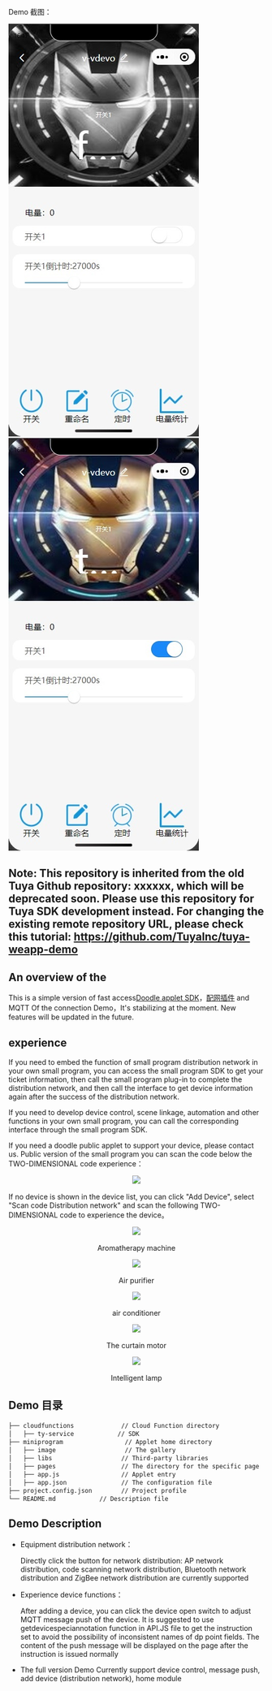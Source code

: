 Demo 截图：

![开关关](https://github.com/starsnow/tuyaDemo/blob/main/off.jpg)
![开关开](https://github.com/starsnow/tuyaDemo/blob/main/on.jpg)

## Note: This repository is inherited from the old Tuya Github repository: xxxxxx, which will be deprecated soon. Please use this repository for Tuya SDK development instead. For changing the existing remote repository URL, please check this tutorial: https://github.com/TuyaInc/tuya-weapp-demo
## An overview of the

This is a simple version of fast access[Doodle applet SDK](https://developer.tuya.com/cn/docs/iot/app-development/mini-programs/overview/applet-ecology?id=K9ptacgp94o5d)，[配网插件](https://developer.tuya.com/cn/docs/iot/app-development/mini-programs/tuya-applet-with-web-plugin/distribution-network-plugin?id=K9lq218xn0wn8) and MQTT Of the connection Demo，It's stabilizing at the moment. New features will be updated in the future.

## experience

If you need to embed the function of small program distribution network in your own small program, you can access the small program SDK to get your ticket information, then call the small program plug-in to complete the distribution network, and then call the interface to get device information again after the success of the distribution network.

If you need to develop device control, scene linkage, automation and other functions in your own small program, you can call the corresponding interface through the small program SDK.

If you need a doodle public applet to support your device, please contact us. Public version of the small program you can scan the code below the TWO-DIMENSIONAL code experience：

<p align="center">
<img width=200 src="https://images.tuyacn.com/rms-static/9cbc9210-cb1f-11ea-9723-5fcc4b1eeb4e-1595314722225.jpg?tyName=gh_42ad2888c42d_258.jpg" >
</p>

If no device is shown in the device list, you can click "Add Device", select "Scan code Distribution network" and scan the following TWO-DIMENSIONAL code to experience the device。
<p align="center"  >
<img width=200 src="https://airtake-public-data-1254153901.cos.ap-shanghai.myqcloud.com/goat/20200703/9123115b69c049899d14a84b239c13ed.png" >
<p align="center">Aromatherapy machine</p>
</p>

<p align="center"  >
<img width=200 src="https://images.tuyacn.com/rms-static/8f9a30a0-c805-11ea-a0c6-dbbe4bc4c496-1594973679786.png?tyName=kj.png" >
<p align="center">Air purifier</p>
</p>

<p align="center"  >
<img width=200 src="https://images.tuyacn.com/rms-static/8f9e9d70-c805-11ea-a9da-3362f25bc183-1594973679815.png?tyName=kt.png" >
<p align="center">air conditioner</p>
</p>

<p align="center"  >
<img width=200 src="https://images.tuyacn.com/rms-static/8f9a0990-c805-11ea-a0c6-dbbe4bc4c496-1594973679785.png?tyName=cl.png" >
<p align="center">The curtain motor</p>
</p>

<p align="center"  >
<img width=200 src="https://images.tuyacn.com/rms-static/c1cc0660-c81a-11ea-a0c6-dbbe4bc4c496-1594982783430.png?tyName=dj.png" >
<p align="center">Intelligent lamp</p>
</p>

## Demo 目录

```
├── cloudfunctions             // Cloud Function directory
│   ├── ty-service            // SDK
├── miniprogram                 // Applet home directory
│   ├── image                   // The gallery
│   ├── libs                   // Third-party libraries
│   ├── pages                  // The directory for the specific page
│   ├── app.js                 // Applet entry
│   ├── app.json               // The configuration file
├── project.config.json        // Project profile
└── README.md            // Description file
```

## Demo Description

- Equipment distribution network：

  Directly click the button for network distribution: AP network distribution, code scanning network distribution, Bluetooth network distribution and ZigBee network distribution are currently supported

- Experience device functions：

  After adding a device, you can click the device open switch to adjust MQTT message push of the device. It is suggested to use getdevicespeciannotation function in API.JS file to get the instruction set to avoid the possibility of inconsistent names of dp point fields. The content of the push message will be displayed on the page after the instruction is issued normally

- The full version Demo
  Currently support device control, message push, add device (distribution network), home module
